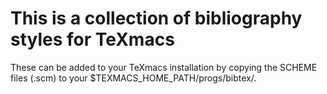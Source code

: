 # This is a collection of bibliography styles for TeXmacs

These can be added to your TeXmacs installation by copying the SCHEME files (.scm) to your $TEXMACS_HOME_PATH/progs/bibtex/.
